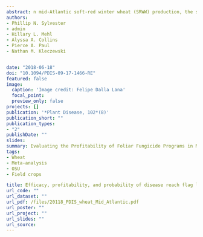 ```yaml
---
abstract: n mid-Atlantic soft-red winter wheat (SRWW) production, the standard timing for a fungicide application is between flag leaf emergence (Feekes growth stage [FGS] 8) and heading (FGS 10.5). However, two-pass and anthesis (FGS 10.5.1) applications are becoming common, although these programs have not been thoroughly evaluated for disease control, yield, and profitability. Experiments were conducted in the mid-Atlantic in 2015 and 2016 to evaluate fungicide programs with applications at FGS 8, FGS 10.5.1, and two-pass programs with an early application at green-up (FGS 5) followed by (FB) applications at either FGS 8 or FGS 10.5.1. Fungicide programs that included an application at FGS 10.5.1 resulted in the highest probability of no disease on the flag leaf (0.29 to 0.40). The estimated mean yield increases (D) relative to the nontreated check ranged from 253.65 to 634.16 kg/ha. Using a grain price of $0.18/kg ($5/bushel), probabilities were similar between applications at FGS 8 (0.49 to 0.56) and FGS 10.5.1 (0.53). The probability of profitability ranged from 0.48 to 0.57 for FGS 5 FB FGS 8 applications and 0.52 to 0.59 for FGS 5 FB FGS 10.5.1 applications, indicating limited benefit to two-pass programs.
authors:
- Phillip N. Sylvester
- admin
- Hillary L. Mehl
- Alyssa A. Collins
- Pierce A. Paul
- Nathan M. Kleczewski


date: "2018-06-18"
doi: "10.1094/PDIS-09-17-1466-RE"
featured: false
image:
  caption: 'Image credit: Felipe Dalla Lana'
  focal_point: 
  preview_only: false
projects: []
publication: '*Plant Disease, 102*(8)'
publication_short: ""
publication_types:
- "2"
publishDate: ""
slides: 
summary: Evaluating the Profitability of Foliar Fungicide Programs in Mid-Atlantic Soft-Red Winter Wheat Production
tags:
- Wheat
- Meta-analysis
- OSU
- Field crops

title: Efficacy, profitability, and probability of disease reach flag leave on 13 fungicides treatments and ten trial.
url_code: ""
url_dataset: ""
url_pdf: /files/20118_PDIS_wheat_Mid_Atlantic.pdf
url_poster: ""
url_project: ""
url_slides: ""
url_source: 
---
```



